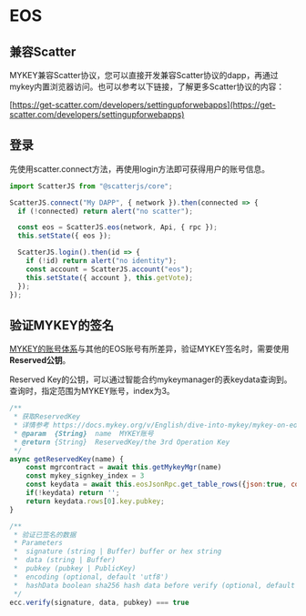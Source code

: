 # EOS

## 兼容Scatter

MYKEY兼容Scatter协议，您可以直接开发兼容Scatter协议的dapp，再通过mykey内置浏览器访问。也可以参考以下链接，了解更多Scatter协议的内容：

[https://get-scatter.com/developers/settingupforwebapps](https://get-scatter.com/developers/settingupforwebapps)

## 登录

先使用scatter.connect方法，再使用login方法即可获得用户的账号信息。

```javascript
import ScatterJS from "@scatterjs/core";

ScatterJS.connect("My DAPP", { network }).then(connected => {
  if (!connected) return alert("no scatter");

  const eos = ScatterJS.eos(network, Api, { rpc });
  this.setState({ eos });

  ScatterJS.login().then(id => {
    if (!id) return alert("no identity");
    const account = ScatterJS.account("eos");
    this.setState({ account }, this.getVote);
  });
});
```

## 验证MYKEY的签名

[MYKEY的账号体系](../../dive-into-mykey/shen-ru-mykey-zhang-hu.md#mykey有啥不同？)与其他的EOS账号有所差异，验证MYKEY签名时，需要使用**Reserved公钥**。

Reserved Key的公钥，可以通过智能合约mykeymanager的表keydata查询到。查询时，指定范围为MYKEY账号，index为3。

```javascript
/**
 * 获取ReservedKey
 * 详情参考 https://docs.mykey.org/v/English/dive-into-mykey/mykey-on-eos#mykey-account-structure
 * @param  {String}  name  MYKEY账号
 * @return {String}  ReservedKey/the 3rd Operation Key 
 */
async getReservedKey(name) {
	const mgrcontract = await this.getMykeyMgr(name)
    const mykey_signkey_index = 3
    const keydata = await this.eosJsonRpc.get_table_rows({json:true, code:mgrcontract, scope:name, table:'keydata', lower_bound: mykey_signkey_index, limit:1})
    if(!keydata) return '';
    return keydata.rows[0].key.pubkey;
}

/**
 * 验证已签名的数据
 * Parameters
 *  signature (string | Buffer) buffer or hex string
 *  data (string | Buffer)
 *  pubkey (pubkey | PublicKey)
 *  encoding (optional, default 'utf8')
 *  hashData boolean sha256 hash data before verify (optional, default true)
 */
ecc.verify(signature, data, pubkey) === true

```

